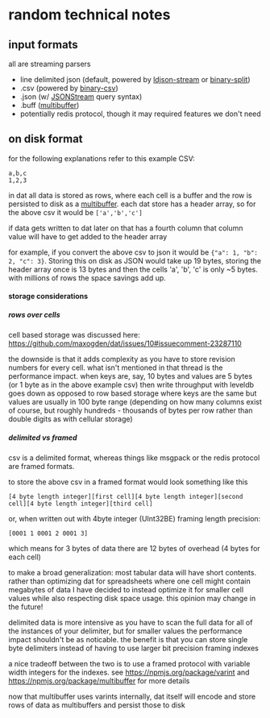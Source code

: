 # random technical notes

## input formats

all are streaming parsers

- line delimited json (default, powered by [ldjson-stream](http://npmjs.org/ldjson-stream) or [binary-split](http://npmjs.org/binary-split))
- .csv (powered by [binary-csv](http://npmjs.org/binary-csv))
- .json (w/ [JSONStream](http://npmjs.org/JSONStream) query syntax)
- .buff ([multibuffer](http://npmjs.org/multibuffer))
- potentially redis protocol, though it may required features we don't need

## on disk format

for the following explanations refer to this example CSV:

```
a,b,c
1,2,3
```

in dat all data is stored as rows, where each cell is a buffer and the row is persisted to disk as a [multibuffer](http://npmjs.org/multibuffer). each dat store has a header array, so for the above csv it would be `['a','b','c']`

if data gets written to dat later on that has a fourth column that column value will have to get added to the header array

for example, if you convert the above csv to json it would be `{"a": 1, "b": 2, "c": 3}`. Storing this on disk as JSON would take up 19 bytes, storing the header array once is 13 bytes and then the cells 'a', 'b', 'c' is only ~5 bytes. with millions of rows the space savings add up.

#### storage considerations

##### rows over cells

cell based storage was discussed here: https://github.com/maxogden/dat/issues/10#issuecomment-23287110

the downside is that it adds complexity as you have to store revision numbers for every cell. what isn't mentioned in that thread is the performance impact. when keys are, say, 10 bytes and values are 5 bytes (or 1 byte as in the above example csv) then write throughput with leveldb goes down as opposed to row based storage where keys are the same but values are usually in 100 byte range (depending on how many columns exist of course, but roughly hundreds - thousands of bytes per row rather than double digits as with cellular storage)

##### delimited vs framed

csv is a delimited format, whereas things like msgpack or the redis protocol are framed formats.

to store the above csv in a framed format would look something like this

```
[4 byte length integer][first cell][4 byte length integer][second cell][4 byte length integer][third cell]
```

or, when written out with 4byte integer (UInt32BE) framing length precision:

```
[0001 1 0001 2 0001 3]
```

which means for 3 bytes of data there are 12 bytes of overhead (4 bytes for each cell)

to make a broad generalization: most tabular data will have short contents. rather than optimizing dat for spreadsheets where one cell might contain megabytes of data I have decided to instead optimize it for smaller cell values while also respecting disk space usage. this opinion may change in the future!

delimited data is more intensive as you have to scan the full data for all of the instances of your delimiter, but for smaller values the performance impact shouldn't be as noticable. the benefit is that you can store single byte delimiters instead of having to use larger bit precision framing indexes

a nice tradeoff between the two is to use a framed protocol with variable width integers for the indexes. see https://npmjs.org/package/varint and https://npmjs.org/package/multibuffer for more details

now that multibuffer uses varints internally, dat itself will encode and store rows of data as multibuffers and persist those to disk
